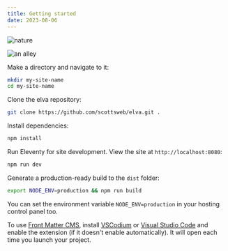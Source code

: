 ```yaml
---
title: Getting started
date: 2023-08-06
---
```


![nature](/assets/img/liana-s.jpg)

<img data-src="https://res.cloudinary.com/paulapplegate-com/image/upload/c_limit,w_auto/dpr_auto,f_auto,q_auto/kateryna-hliznitsovaStreet_okzmrl.jpg" alt="an alley" class="cld-responsive">

Make a directory and navigate to it:

``` bash
mkdir my-site-name
cd my-site-name
```

Clone the elva repository:

``` bash
git clone https://github.com/scottsweb/elva.git .
```

Install dependencies:

``` bash
npm install
```

Run Eleventy for site development. View the site at `http://localhost:8080`:

``` bash
npm run dev
```

Generate a production-ready build to the `dist` folder:

``` bash
export NODE_ENV=production && npm run build
```

You can set the environment variable `NODE_ENV=production` in your hosting control panel too.

To use [Front Matter CMS](https://frontmatter.codes/), install [VSCodium](https://vscodium.com/) or [Visual Studio Code](https://code.visualstudio.com/) and enable the extension (if it doesn't enable automatically). It will open each time you launch your project.
